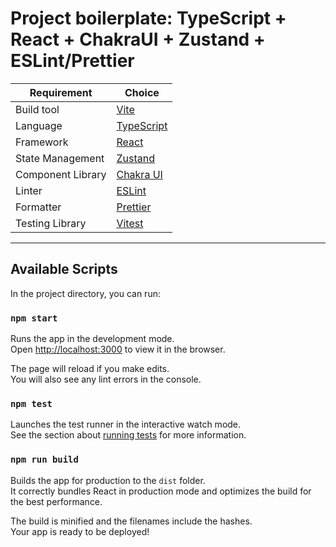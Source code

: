 # Project boilerplate: TypeScript + React + ChakraUI + Zustand + ESLint/Prettier

| Requirement       | Choice                                        |
| ----------------- | --------------------------------------------- |
| Build tool        | [Vite](https://vitejs.dev/)                   |
| Language          | [TypeScript](https://www.typescriptlang.org/) |
| Framework         | [React](https://reactjs.org/)                 |
| State Management  | [Zustand](https://zustand-demo.pmnd.rs/)      |
| Component Library | [Chakra UI](https://chakra-ui.com/)           |
| Linter            | [ESLint](https://eslint.org/)                 |
| Formatter         | [Prettier](https://prettier.io/)              |
| Testing Library   | [Vitest](https://vitest.dev/)                 |

---

## Available Scripts

In the project directory, you can run:

### `npm start`

Runs the app in the development mode.<br /> Open [http://localhost:3000](http://localhost:3000) to view it in the browser.

The page will reload if you make edits.<br /> You will also see any lint errors in the console.

### `npm test`

Launches the test runner in the interactive watch mode.<br /> See the section about [running tests](https://facebook.github.io/create-react-app/docs/running-tests) for more information.

### `npm run build`

Builds the app for production to the `dist` folder.<br /> It correctly bundles React in production mode and optimizes the build for the best performance.

The build is minified and the filenames include the hashes.<br /> Your app is ready to be deployed!
